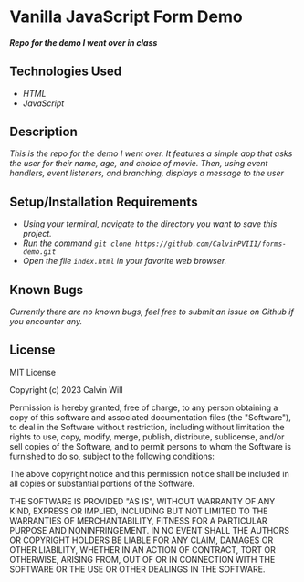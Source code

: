 # Vanilla JavaScript Form Demo

#### _Repo for the demo I went over in class_

## Technologies Used

- _HTML_
- _JavaScript_

## Description

_This is the repo for the demo I went over. It features a simple app that asks the user for their name, age, and choice of movie. Then, using event handlers, event listeners, and branching, displays a message to the user_

## Setup/Installation Requirements

- _Using your terminal, navigate to the directory you want to save this project._
- _Run the command `git clone https://github.com/CalvinPVIII/forms-demo.git`_
- _Open the file `index.html` in your favorite web browser._

## Known Bugs

_Currently there are no known bugs, feel free to submit an issue on Github if you encounter any._

## License

MIT License

Copyright (c) 2023 Calvin Will

Permission is hereby granted, free of charge, to any person obtaining a copy
of this software and associated documentation files (the "Software"), to deal
in the Software without restriction, including without limitation the rights
to use, copy, modify, merge, publish, distribute, sublicense, and/or sell
copies of the Software, and to permit persons to whom the Software is
furnished to do so, subject to the following conditions:

The above copyright notice and this permission notice shall be included in all
copies or substantial portions of the Software.

THE SOFTWARE IS PROVIDED "AS IS", WITHOUT WARRANTY OF ANY KIND, EXPRESS OR
IMPLIED, INCLUDING BUT NOT LIMITED TO THE WARRANTIES OF MERCHANTABILITY,
FITNESS FOR A PARTICULAR PURPOSE AND NONINFRINGEMENT. IN NO EVENT SHALL THE
AUTHORS OR COPYRIGHT HOLDERS BE LIABLE FOR ANY CLAIM, DAMAGES OR OTHER
LIABILITY, WHETHER IN AN ACTION OF CONTRACT, TORT OR OTHERWISE, ARISING FROM,
OUT OF OR IN CONNECTION WITH THE SOFTWARE OR THE USE OR OTHER DEALINGS IN THE
SOFTWARE.

